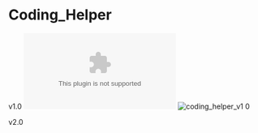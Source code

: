 # Coding_Helper

v1.0 
![Coding_Helper.exe 다운로드](Coding_Helper.exe)
![coding_helper_v1 0](https://github.com/user-attachments/assets/612ae7bd-60af-4540-821a-75c2ca8eeb1b)


v2.0

